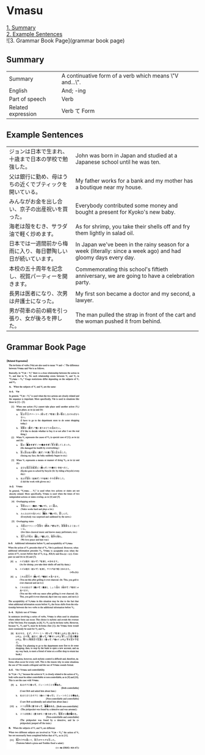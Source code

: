 # Vmasu

[1. Summary](#summary)<br>
[2. Example Sentences](#example-sentences)<br>
![3. Grammar Book Page](grammar book page)<br>


## Summary

<table><tr>   <td>Summary</td>   <td>A continuative form of a verb which means \"V and...\".</td></tr><tr>   <td>English</td>   <td>And; -ing</td></tr><tr>   <td>Part of speech</td>   <td>Verb</td></tr><tr>   <td>Related expression</td>   <td>Verb て Form</td></tr></table>

## Example Sentences

<table><tr>   <td>ジョンは日本で生まれ、十歳まで日本の学校で勉強した。</td>   <td>John was born in Japan and studied at a Japanese school until he was ten.</td></tr><tr>   <td>父は銀行に勤め、母はうちの近くでブティックを開いている。</td>   <td>My father works for a bank and my mother has a boutique near my house.</td></tr><tr>   <td>みんながお金を出し合い、京子の出産祝いを買った。</td>   <td>Everybody contributed some money and bought a present for Kyoko's new baby.</td></tr><tr>   <td>海老は殻をむき、サラダ油で軽く炒めます。</td>   <td>As for shrimp, you take their shells off and fry them lightly in salad oil.</td></tr><tr>   <td>日本では一週間前から梅雨に入り、毎日鬱陶しい日が続いています。</td>   <td>In Japan we've been in the rainy season for a week (literally: since a week ago) and had gloomy days every day.</td></tr><tr>   <td>本校の五十周年を記念し、祝賀パーティーを開きます。</td>   <td>Commemorating this school's fiftieth anniversary, we are going to have a celebration party.</td></tr><tr>   <td>長男は医者になり、次男は弁護士になった。</td>   <td>My first son became a doctor and my second, a lawyer.</td></tr><tr>   <td>男が荷車の前の綱を引っ張り、女が後ろを押した。</td>   <td>The man pulled the strap in front of the cart and the woman pushed it from behind.</td></tr></table>

## Grammar Book Page

![](../img/IntermediateVます.png)

